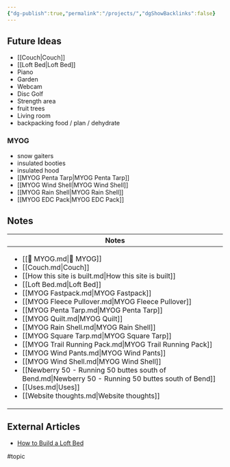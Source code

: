```yaml
---
{"dg-publish":true,"permalink":"/projects/","dgShowBacklinks":false}
---
```



## Future Ideas

* [[Couch\|Couch]]
* [[Loft Bed\|Loft Bed]]
* Piano
* Garden
* Webcam
* Disc Golf
* Strength area
* fruit trees
* Living room
* backpacking food / plan / dehydrate

### MYOG

* snow gaiters
* insulated booties
* insulated hood
* [[MYOG Penta Tarp\|MYOG Penta Tarp]]
* [[MYOG Wind Shell\|MYOG Wind Shell]]
* [[MYOG Rain Shell\|MYOG Rain Shell]]
* [[MYOG EDC Pack\|MYOG EDC Pack]]



## Notes

| Notes                                                                                                                                                                                                                                                                                                                                                                                                                                                                                                                                                                                                                                                                                                                                                                                                                                       |
| ------------------------------------------------------------------------------------------------------------------------------------------------------------------------------------------------------------------------------------------------------------------------------------------------------------------------------------------------------------------------------------------------------------------------------------------------------------------------------------------------------------------------------------------------------------------------------------------------------------------------------------------------------------------------------------------------------------------------------------------------------------------------------------------------------------------------------------------- |
| <ul><li>[[📘 MYOG.md\\|📘 MYOG]]</li><li>[[Couch.md\\|Couch]]</li><li>[[How this site is built.md\\|How this site is built]]</li><li>[[Loft Bed.md\\|Loft Bed]]</li><li>[[MYOG Fastpack.md\\|MYOG Fastpack]]</li><li>[[MYOG Fleece Pullover.md\\|MYOG Fleece Pullover]]</li><li>[[MYOG Penta Tarp.md\\|MYOG Penta Tarp]]</li><li>[[MYOG Quilt.md\\|MYOG Quilt]]</li><li>[[MYOG Rain Shell.md\\|MYOG Rain Shell]]</li><li>[[MYOG Square Tarp.md\\|MYOG Square Tarp]]</li><li>[[MYOG Trail Running Pack.md\\|MYOG Trail Running Pack]]</li><li>[[MYOG Wind Pants.md\\|MYOG Wind Pants]]</li><li>[[MYOG Wind Shell.md\\|MYOG Wind Shell]]</li><li>[[Newberry 50 - Running 50 buttes south of Bend.md\\|Newberry 50 - Running 50 buttes south of Bend]]</li><li>[[Uses.md\\|Uses]]</li><li>[[Website thoughts.md\\|Website thoughts]]</li></ul> |


## External Articles

- [How to Build a Loft Bed](https://www.homedepot.com/c/ah/how-to-build-a-loft-bed/9ba683603be9fa5395fab9016d2777b3)


#topic